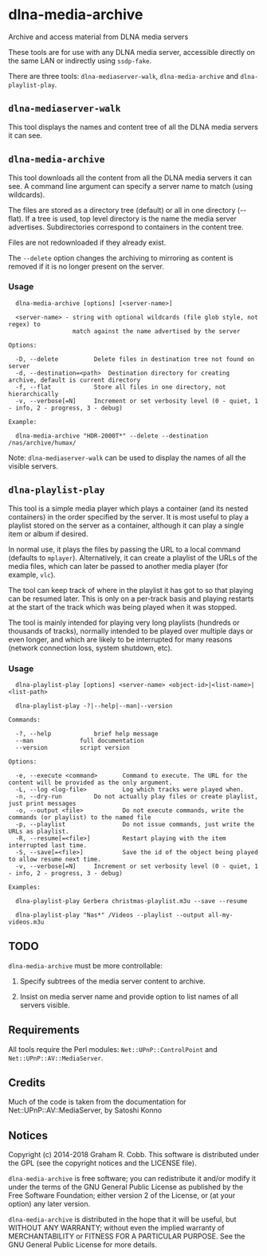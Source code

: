 # dlna-media-archive

Archive and access material from DLNA media servers

These tools are for use with any DLNA media server, accessible directly on
the same LAN or indirectly using `ssdp-fake`.

There are three tools: `dlna-mediaserver-walk`, `dlna-media-archive` and `dlna-playlist-play`.

## `dlna-mediaserver-walk`

This tool displays the names and content tree of all the DLNA media servers it
can see.

## `dlna-media-archive`

This tool downloads all the content from all the DLNA media servers it can see.
A command line argument can specify a server name to match (using wildcards).

The files are stored as a directory tree (default) or all in one directory (--flat).
If a tree is used, top level directory is the name the media server advertises.
Subdirectories correspond to containers in the content tree.

Files are not redownloaded if they already exist.

The `--delete` option changes the archiving to mirroring as content is removed if
it is no longer present on the server.

### Usage

```
  dlna-media-archive [options] [<server-name>]

  <server-name> - string with optional wildcards (file glob style, not regex) to
                  match against the name advertised by the server

Options:

  -D, --delete			Delete files in destination tree not found on server
  -d, --destination=<path>	Destination directory for creating archive, default is current directory
  -f, --flat			Store all files in one directory, not hierarchically
  -v, --verbose[=N]		Increment or set verbosity level (0 - quiet, 1 - info, 2 - progress, 3 - debug)

Example:

  dlna-media-archive "HDR-2000T*" --delete --destination /nas/archive/humax/
```

Note: `dlna-mediaserver-walk` can be used to display the names of all the
visible servers.

## `dlna-playlist-play`

This tool is a simple media player which plays a container (and its nested containers) in the order specified by the server.
It is most useful to play a playlist stored on the server as a container, although it can play a single item or album if desired.

In normal use, it plays the files by passing the URL to a local command (defaults to `mplayer`).
Alternatively, it can create a playlist of the URLs of the media files, which can later be passed to another
media player (for example, `vlc`).

The tool can keep track of where in the playlist it has got to so that playing can be resumed later.
This is only on a per-track basis and playing restarts at the start of the track which was being played
when it was stopped.

The tool is mainly intended for playing very long playlists (hundreds or thousands of tracks),
normally intended to be played over multiple days or even longer, and which are likely to be interrupted
for many reasons (network connection loss, system shutdown, etc).

### Usage
```
  dlna-playlist-play [options] <server-name> <object-id>|<list-name>|<list-path>

  dlna-playlist-play -?|--help|--man|--version

Commands:

  -?, --help			brief help message
  --man 			full documentation
  --version			script version

Options:

  -e, --execute <command>       Command to execute. The URL for the content will be provided as the only argument.
  -L, --log <log-file>          Log which tracks were played when.
  -n, --dry-run			Do not actually play files or create playlist, just print messages
  -o, --output <file>           Do not execute commands, write the commands (or playlist) to the named file
  -p, --playlist                Do not issue commands, just write the URLs as playlist.
  -R, --resume[=<file>]         Restart playing with the item interrupted last time.
  -S, --save[=<file>]           Save the id of the object being played to allow resume next time.
  -v, --verbose[=N]		Increment or set verbosity level (0 - quiet, 1 - info, 2 - progress, 3 - debug)

Examples:

  dlna-playlist-play Gerbera christmas-playlist.m3u --save --resume

  dlna-playlist-play "Nas*" /Videos --playlist --output all-my-videos.m3u

```

## TODO

`dlna-media-archive` must be more controllable:

1. Specify subtrees of the media server content to archive.

2. Insist on media server name and provide option to list names of all servers
visible.

## Requirements

All tools require the Perl modules: `Net::UPnP::ControlPoint` and
`Net::UPnP::AV::MediaServer`.

## Credits

Much of the code is taken from the documentation for Net::UPnP::AV::MediaServer, by Satoshi Konno

## Notices
Copyright (c) 2014-2018 Graham R. Cobb.
This software is distributed under the GPL (see the copyright notices and the LICENSE file).

`dlna-media-archive` is free software; you can redistribute it and/or modify
it under the terms of the GNU General Public License as published by
the Free Software Foundation; either version 2 of the License, or
(at your option) any later version.

`dlna-media-archive` is distributed in the hope that it will be useful,
but WITHOUT ANY WARRANTY; without even the implied warranty of
MERCHANTABILITY or FITNESS FOR A PARTICULAR PURPOSE.  See the
GNU General Public License for more details.
